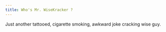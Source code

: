 ```yaml
---
title: Who's Mr. WiseKracker ?
---
```


Just another tattooed, cigarette smoking, awkward joke cracking wise guy.
